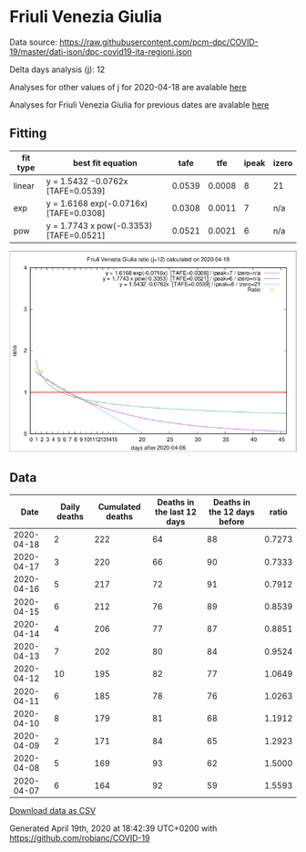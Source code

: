# Friuli Venezia Giulia

Data source: https://raw.githubusercontent.com/pcm-dpc/COVID-19/master/dati-json/dpc-covid19-ita-regioni.json

Delta days analysis (j): 12

Analyses for other values of j for 2020-04-18 are avalable [here](../2020-04-18/README.md)

Analyses for Friuli Venezia Giulia for previous dates are avalable [here](../README.md)

## Fitting 
|fit type|best fit equation|tafe|tfe|ipeak|izero|
|-------|-----|--------|------|---|---|
|linear|y = 1.5432 -0.0762x  [TAFE=0.0539]|0.0539|0.0008|8|21|
|exp|y = 1.6168 exp(-0.0716x)  [TAFE=0.0308]|0.0308|0.0011|7|n/a|
|pow|y = 1.7743 x pow(-0.3353)  [TAFE=0.0521]|0.0521|0.0021|6|n/a|

![Plot](COVID-19_friuli_venezia_giulia_j12_2020-04-18.png)

## Data
|Date|Daily deaths|Cumulated deaths|Deaths in the last 12 days|Deaths in the 12 days before|ratio|
|----|----------|-----------|-------|--------------------|-----|
|2020-04-18|2|222|64|88|0.7273|
|2020-04-17|3|220|66|90|0.7333|
|2020-04-16|5|217|72|91|0.7912|
|2020-04-15|6|212|76|89|0.8539|
|2020-04-14|4|206|77|87|0.8851|
|2020-04-13|7|202|80|84|0.9524|
|2020-04-12|10|195|82|77|1.0649|
|2020-04-11|6|185|78|76|1.0263|
|2020-04-10|8|179|81|68|1.1912|
|2020-04-09|2|171|84|65|1.2923|
|2020-04-08|5|169|93|62|1.5000|
|2020-04-07|6|164|92|59|1.5593|

[Download data as CSV](COVID-19_friuli_venezia_giulia_j12_2020-04-18.csv)

Generated April 19th, 2020 at 18:42:39 UTC+0200 with https://github.com/robianc/COVID-19
